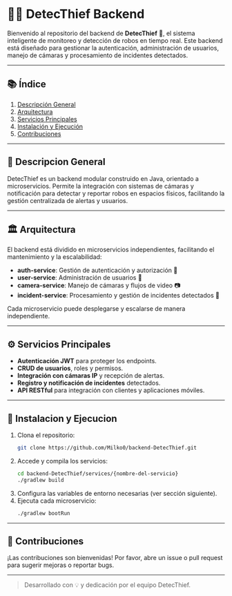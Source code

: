# 🕵️‍♂️ DetecThief Backend

Bienvenido al repositorio del backend de **DetecThief** 🚨, el sistema inteligente de monitoreo y detección de robos en tiempo real. Este backend está diseñado para gestionar la autenticación, administración de usuarios, manejo de cámaras y procesamiento de incidentes detectados.

---

## 📚 Índice

1. [Descripción General](#-descripcion-general)
2. [Arquitectura](#arquitectura)
3. [Servicios Principales](#servicios-principales)
4. [Instalación y Ejecución](#instalacion-y-ejecucion) 
5. [Contribuciones](#contribuciones) 

---

## 📝 Descripcion General

DetecThief es un backend modular construido en Java, orientado a microservicios. Permite la integración con sistemas de cámaras y notificación para detectar y reportar robos en espacios físicos, facilitando la gestión centralizada de alertas y usuarios.

---

## 🏛️ Arquitectura

El backend está dividido en microservicios independientes, facilitando el mantenimiento y la escalabilidad:

- **auth-service**: Gestión de autenticación y autorización 🔐
- **user-service**: Administración de usuarios 👤
- **camera-service**: Manejo de cámaras y flujos de video 📷
- **incident-service**: Procesamiento y gestión de incidentes detectados 🚨

Cada microservicio puede desplegarse y escalarse de manera independiente.

---

## ⚙️ Servicios Principales

- **Autenticación JWT** para proteger los endpoints.
- **CRUD de usuarios**, roles y permisos.
- **Integración con cámaras IP** y recepción de alertas.
- **Registro y notificación de incidentes** detectados.
- **API RESTful** para integración con clientes y aplicaciones móviles.

---

## 🚀 Instalacion y Ejecucion

1. Clona el repositorio:
   ```bash
   git clone https://github.com/Milko0/backend-DetecThief.git
   ```
2. Accede y compila los servicios:
   ```bash
   cd backend-DetecThief/services/{nombre-del-servicio}
   ./gradlew build
   ```
3. Configura las variables de entorno necesarias (ver sección siguiente).
4. Ejecuta cada microservicio:
   ```bash
   ./gradlew bootRun
   ```
 
---

## 🤝 Contribuciones

¡Las contribuciones son bienvenidas! Por favor, abre un issue o pull request para sugerir mejoras o reportar bugs.

--- 

> Desarrollado con 💡 y dedicación por el equipo DetecThief.
